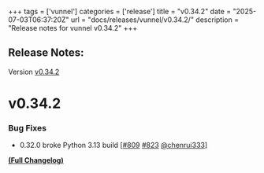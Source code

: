 +++
tags = ['vunnel']
categories = ['release']
title = "v0.34.2"
date = "2025-07-03T06:37:20Z"
url = "docs/releases/vunnel/v0.34.2/"
description = "Release notes for vunnel v0.34.2"
+++

## Release Notes:
Version [v0.34.2](https://github.com/anchore/vunnel/releases/tag/v0.34.2)

# v0.34.2

### Bug Fixes

- 0.32.0 broke Python 3.13 build [[#809](https://github.com/anchore/vunnel/issues/809) [#823](https://github.com/anchore/vunnel/pull/823) [@chenrui333](https://github.com/chenrui333)]

**[(Full Changelog)](https://github.com/anchore/vunnel/compare/v0.34.1...v0.34.2)**
